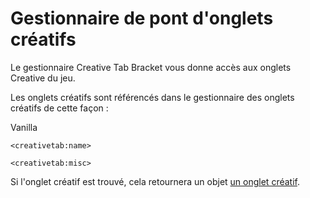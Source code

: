 # Gestionnaire de pont d'onglets créatifs

Le gestionnaire Creative Tab Bracket vous donne accès aux onglets Creative du jeu.

Les onglets créatifs sont référencés dans le gestionnaire des onglets créatifs de cette façon :

Vanilla

```zenscript
<creativetab:name>

<creativetab:misc>
```

Si l'onglet créatif est trouvé, cela retournera un objet [un onglet créatif](/Mods/ContentTweaker/Vanilla/Creatable_Content/Creative_Tab/).